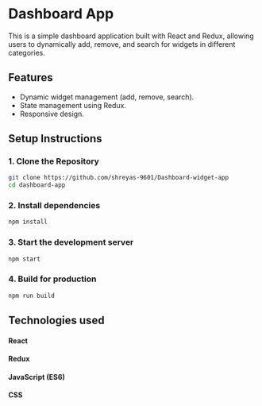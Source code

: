 # Dashboard App

This is a simple dashboard application built with React and Redux, allowing users to dynamically add, remove, and search for widgets in different categories.

## Features

- Dynamic widget management (add, remove, search).
- State management using Redux.
- Responsive design.

## Setup Instructions

### 1. Clone the Repository

```bash
git clone https://github.com/shreyas-9601/Dashboard-widget-app
cd dashboard-app
```

### 2. Install dependencies

```bash
npm install
```

### 3. Start the development server

```bash
npm start
```

### 4. Build for production

```bash
npm run build
```

## Technologies used

#### React
#### Redux
#### JavaScript (ES6)
#### CSS